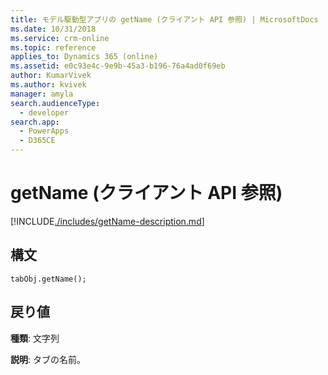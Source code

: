 ```yaml
---
title: モデル駆動型アプリの getName (クライアント API 参照) | MicrosoftDocs
ms.date: 10/31/2018
ms.service: crm-online
ms.topic: reference
applies_to: Dynamics 365 (online)
ms.assetid: e0c93e4c-9e9b-45a3-b196-76a4ad0f69eb
author: KumarVivek
ms.author: kvivek
manager: amyla
search.audienceType:
  - developer
search.app:
  - PowerApps
  - D365CE
---
```

# <a name="getname-client-api-reference"></a>getName (クライアント API 参照)



[!INCLUDE[./includes/getName-description.md](./includes/getName-description.md)]

## <a name="syntax"></a>構文

`tabObj.getName();`

## <a name="return-value"></a>戻り値

**種類**: 文字列

**説明**: タブの名前。



